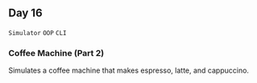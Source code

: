 ## Day 16

`Simulator` `OOP` `CLI`


### Coffee Machine (Part 2)

Simulates a coffee machine that makes espresso, latte, and cappuccino.
